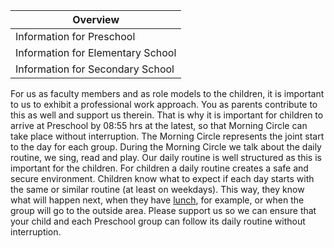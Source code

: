 | Overview |
| --- |
| Information for Preschool | yes |
| Information for Elementary School | no |
| Information for Secondary School | no |

For us as faculty members and as role models to the children, it is important to us to exhibit a professional work approach. You as parents contribute to this as well and support us therein. That is why it is important for children to arrive at Preschool by 08:55 hrs at the latest, so that Morning Circle can take place without interruption. The Morning Circle represents the joint start to the day for each group. During the Morning Circle we talk about the daily routine, we sing, read and play. Our daily routine is well structured as this is important for the children. For children a daily routine creates a safe and secure environment. Children know what to expect if each day starts with the same or similar routine (at least on weekdays). This way, they know what will happen next, when they have [lunch](https://en.wiki.accadis-isb.net/Nutrition_and_School_Meals "Nutrition and School Meals"), for example, or when the group will go to the outside area. Please support us so we can ensure that your child and each Preschool group can follow its daily routine without interruption.